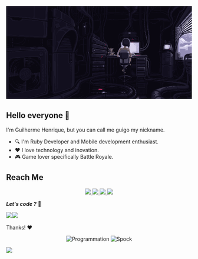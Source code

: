 <img src="capa-yt.gif" alt="Banner about Guigo">

## Hello everyone 👋

I'm Guilherme Henrique, but you can call me guigo my nickname.

- :mag:  I'm Ruby Developer and Mobile development enthusiast. 
- :heart:  I love technology and inovation. 
- :video_game:  Game lover specifically Battle Royale. 

## Reach Me

<p id="socialIcons" align="center">
  <a href="https://www.linkedin.com/in/guilherme-henrique-14408957/" alt="LinkedIn">
     <img src="https://img.shields.io/badge/-LinkedIn-blue?style=flat-square&logo=linkedin" />
  </a>
  <a href="https://mail.google.com/" alt="Gmail">
    <img src="https://img.shields.io/badge/-Gmail-c14438?style=flat-square&logo=Gmail&logoColor=white&link=mailto:guilherme.tr.silva@gmail.com" />
  </a>   
  <a href="https://www.instagram.com/br4tech" alt="Instagram">
   <img src="https://img.shields.io/badge/-Instagram-ea4458?style=flat-square&logo=Instagram&logoColor=white" />
  </a>
  <a href="https://twitter.com/gui_goll" alt="twitter">
   <img src="https://img.shields.io/badge/-Twitter-2aa9e0?style=flat-square&logo=Instagram&logoColor=white" />
  </a>
</p>



_**Let's code ?**_ :rocket:


<img align="" height="137px" src="https://github-readme-stats.vercel.app/api?username=br4tech&hide_title=true&hide_border=true&show_icons=true&include_all_commits=true&line_height=21&bg_color=0,EC6C6C,FFD479,FFFC79,73FA79&theme=graywhite" /><!-- wi*quL3fcV --><img align="" height="137px" src="https://github-readme-stats.vercel.app/api/top-langs/?username=br4tech&hide_title=true&hide_border=true&layout=compact&bg_color=0,73FA79,73FDFF,D783FF&theme=graywhite" />

Thanks! :heart:

<p id="socialIcons" align="center">
  <img src="https://i.giphy.com/media/W0crByKlXhLlC/200.webp" alt="Programmation" width="200" />
  <img src="https://media3.giphy.com/media/RgAl2ESJFnIQ0/giphy.gif" alt="Spock" width="200"/>
</p>

<p id="socialIcons" align="">
 <img src="https://visitor-badge.glitch.me/badge?page_id=br4tech/br4tech"> 
</p>
  


